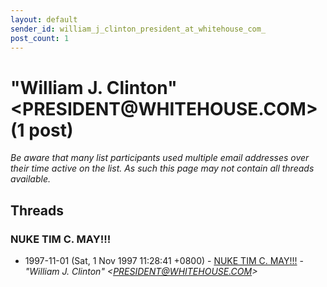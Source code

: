 ```yaml
---
layout: default
sender_id: william_j_clinton_president_at_whitehouse_com_
post_count: 1
---
```


# "William J. Clinton" <PRESIDENT<span>@</span>WHITEHOUSE.COM> (1 post)

_Be aware that many list participants used multiple email addresses over their time active on the list. As such this page may not contain all threads available._

## Threads

### NUKE TIM C. MAY!!!
+ 1997-11-01 (Sat, 1 Nov 1997 11:28:41 +0800) - [NUKE TIM C. MAY!!!](/archive/1997/11/1bc288647c3b3993020507b07369b13760f0e859b6bc0c5f760f1c8a58234dc7) - _"William J. Clinton" \<PRESIDENT@WHITEHOUSE.COM\>_


